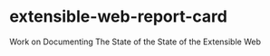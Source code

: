 extensible-web-report-card
==========================

Work on Documenting The State of the State of the Extensible Web
